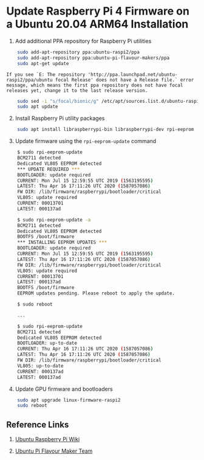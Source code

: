 # Update Raspberry Pi 4 Firmware on a Ubuntu 20.04 ARM64 Installation

1. Add additional PPA repository for Raspberry Pi utilities

```bash
    sudo add-apt-repository ppa:ubuntu-raspi2/ppa
    sudo add-apt-repository ppa:ubuntu-pi-flavour-makers/ppa
    sudo apt-get update
```

    If you see `E: The repository 'http://ppa.launchpad.net/ubuntu-raspi2/ppa/ubuntu focal Release' does not have a Release file.` error message, which means the first ppa repository does not have focal releases yet, change it to the last release version.

```bash
    sudo sed -i "s/focal/bionic/g" /etc/apt/sources.list.d/ubuntu-raspi2-ubuntu-ppa-focal.list
    sudo apt update
```

2. Install Raspberry Pi utility packages

```bash
    sudo apt install libraspberrypi-bin libraspberrypi-dev rpi-eeprom
```

3. Update firmware using the `rpi-eeprom-update` command

```bash
    $ sudo rpi-eeprom-update
    BCM2711 detected
    Dedicated VL805 EEPROM detected
    *** UPDATE REQUIRED ***
    BOOTLOADER: update required
    CURRENT: Mon Jul 15 12:59:55 UTC 2019 (1563195595)
    LATEST: Thu Apr 16 17:11:26 UTC 2020 (1587057086)
    FW DIR: /lib/firmware/raspberrypi/bootloader/critical
    VL805: update required
    CURRENT: 00013701
    LATEST: 000137ad

    $ sudo rpi-eeprom-update -a
    BCM2711 detected
    Dedicated VL805 EEPROM detected
    BOOTFS /boot/firmware
    *** INSTALLING EEPROM UPDATES ***
    BOOTLOADER: update required
    CURRENT: Mon Jul 15 12:59:55 UTC 2019 (1563195595)
    LATEST: Thu Apr 16 17:11:26 UTC 2020 (1587057086)
    FW DIR: /lib/firmware/raspberrypi/bootloader/critical
    VL805: update required
    CURRENT: 00013701
    LATEST: 000137ad
    BOOTFS /boot/firmware
    EEPROM updates pending. Please reboot to apply the update.

    $ sudo reboot

    ...

    $ sudo rpi-eeprom-update
    BCM2711 detected
    Dedicated VL805 EEPROM detected
    BOOTLOADER: up-to-date
    CURRENT: Thu Apr 16 17:11:26 UTC 2020 (1587057086)
    LATEST: Thu Apr 16 17:11:26 UTC 2020 (1587057086)
    FW DIR: /lib/firmware/raspberrypi/bootloader/critical
    VL805: up-to-date
    CURRENT: 000137ad
    LATEST: 000137ad
```

4. Update GPU firmware and bootloaders

```bash
    sudo apt upgrade linux-firmware-raspi2
    sudo reboot
```

## Reference Links

1. [Ubuntu Raspberry Pi Wiki](https://wiki.ubuntu.com/ARM/RaspberryPi)

2. [Ubuntu Pi Flavour Maker Team](https://launchpad.net/~ubuntu-pi-flavour-makers/+archive/ubuntu/ppa)